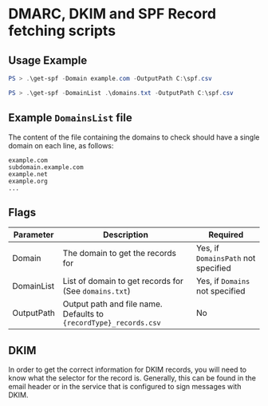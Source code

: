 # DMARC, DKIM and SPF Record fetching scripts

## Usage Example

```powershell
PS > .\get-spf -Domain example.com -OutputPath C:\spf.csv
```

```powershell
PS > .\get-spf -DomainList .\domains.txt -OutputPath C:\spf.csv
```

## Example `DomainsList` file
The content of the file containing the domains to check should have a single domain on each line, as follows:
```
example.com
subdomain.example.com
example.net
example.org
...
```

## Flags

|Parameter|Description|Required|
|---------|-----------|--------|
|Domain|The domain to get the records for|Yes, if `DomainsPath` not specified|  
|DomainList|List of domain to get records for (See `domains.txt`)|Yes, if `Domains` not specified|
|OutputPath|Output path and file name. Defaults to `{recordType}_records.csv`|No|

## DKIM
In order to get the correct information for DKIM records, you will need to know what the selector for the record is. Generally, this can be found in the email header or in the service that is configured to sign messages with DKIM.
